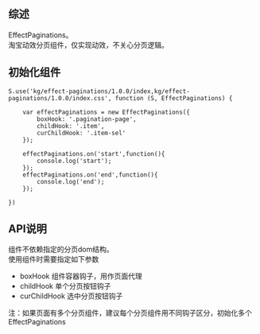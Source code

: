 ## 综述

EffectPaginations。  
淘宝动效分页组件，仅实现动效，不关心分页逻辑。

## 初始化组件
		
    S.use('kg/effect-paginations/1.0.0/index,kg/effect-paginations/1.0.0/index.css', function (S, EffectPaginations) {
        
        var effectPaginations = new EffectPaginations({
            boxHook: '.pagination-page',
            childHook: '.item',
            curChildHook: '.item-sel'
        });

        effectPaginations.on('start',function(){
            console.log('start');
        });
        effectPaginations.on('end',function(){
            console.log('end');
        });

    })

## API说明

组件不依赖指定的分页dom结构。  
使用组件时需要指定如下参数
  
*  boxHook 组件容器钩子，用作页面代理  
*  childHook 单个分页按钮钩子  
*  curChildHook 选中分页按钮钩子  

注：如果页面有多个分页组件，建议每个分页组件用不同钩子区分，初始化多个 EffectPaginations